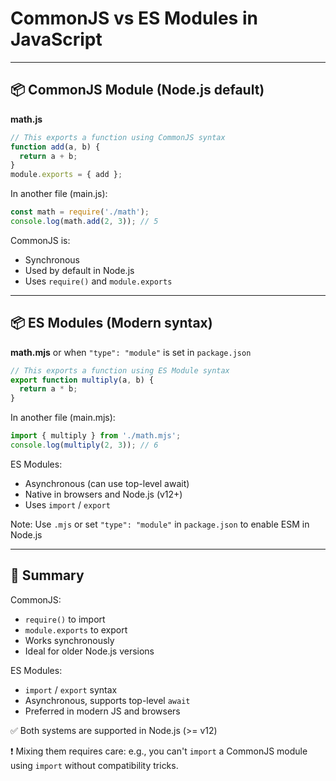 # CommonJS vs ES Modules in JavaScript

---

## 📦 CommonJS Module (Node.js default)

**math.js**
```js
// This exports a function using CommonJS syntax
function add(a, b) {
  return a + b;
}
module.exports = { add };
```

In another file (main.js):
```js
const math = require('./math');
console.log(math.add(2, 3)); // 5
```

CommonJS is:

- Synchronous
- Used by default in Node.js
- Uses `require()` and `module.exports`

---

## 📦 ES Modules (Modern syntax)

**math.mjs** or when `"type": "module"` is set in `package.json`

```js
// This exports a function using ES Module syntax
export function multiply(a, b) {
  return a * b;
}
```

In another file (main.mjs):
```js
import { multiply } from './math.mjs';
console.log(multiply(2, 3)); // 6
```

ES Modules:

- Asynchronous (can use top-level await)
- Native in browsers and Node.js (v12+)
- Uses `import` / `export`

Note: Use `.mjs` or set `"type": "module"` in `package.json` to enable ESM in Node.js

---

## 🔁 Summary

CommonJS:

- `require()` to import
- `module.exports` to export
- Works synchronously
- Ideal for older Node.js versions

ES Modules:

- `import` / `export` syntax
- Asynchronous, supports top-level `await`
- Preferred in modern JS and browsers

✅ Both systems are supported in Node.js (>= v12)

❗ Mixing them requires care: e.g., you can't `import` a CommonJS module using `import` without compatibility tricks.
